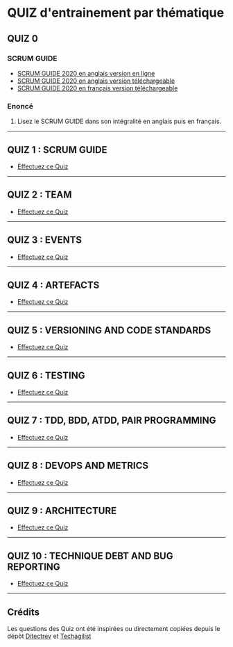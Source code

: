 # QUIZ d'entrainement par thématique

## QUIZ 0

### SCRUM GUIDE

- [SCRUM GUIDE 2020 en anglais version en ligne](https://scrumguides.org/scrum-guide.html)
- [SCRUM GUIDE 2020 en anglais version téléchargeable](https://scrumguides.org/docs/scrumguide/v2020/2020-Scrum-Guide-US.pdf)
- [SCRUM GUIDE 2020 en français version téléchargeable](https://scrumguides.org/docs/scrumguide/v2020/2020-Scrum-Guide-French.pdf)

### Enoncé

1. Lisez le SCRUM GUIDE dans son intégralité en anglais puis en français.

---

## QUIZ 1 : SCRUM GUIDE

- [Effectuez ce Quiz](https://docs.google.com/forms/d/e/1FAIpQLSf6xIGlDX0L5GJvfO1c6TCSaadmHmfAZHyN_Ha-wTmcam2iQQ/viewform)


---

## QUIZ 2 : TEAM

- [Effectuez ce Quiz](https://docs.google.com/forms/d/e/1FAIpQLSd2UtaEqdJycl0aRLVK93VQt2E2akkcmY_tv4rNZwuSi6vwTg/viewform)

---

## QUIZ 3 : EVENTS

- [Effectuez ce Quiz](https://docs.google.com/forms/d/e/1FAIpQLScYIfLT8F_LvJ1P1dRdHzDP5uK42wUmS0fBilkdOEbocn9JUg/viewform)

---

## QUIZ 4 : ARTEFACTS

- [Effectuez ce Quiz](https://docs.google.com/forms/d/e/1FAIpQLSe2ER3u5_F8Xal8V5JNc0A8-XSIUP-Du51kz5hsM6g1QfVudQ/viewform)

---

## QUIZ 5 : VERSIONING AND CODE STANDARDS

- [Effectuez ce Quiz](https://docs.google.com/forms/d/e/1FAIpQLSfZpw-ZYFd87yE9JuJE2zsA874bjpV8ZIf24D3T5MTBey7GeQ/viewform)

---

## QUIZ 6 : TESTING

- [Effectuez ce Quiz](https://docs.google.com/forms/d/e/1FAIpQLSdqUpd1nM7yCIEBvuDJszVbtNqvlsT8OJyu2uXf3TJcQOIYcQ/viewform)

---

## QUIZ 7 : TDD, BDD, ATDD, PAIR PROGRAMMING

- [Effectuez ce Quiz](https://docs.google.com/forms/d/e/1FAIpQLSe_PY6vjPyv05v9fvnGp5hf3zIdrCfjLqYm90B2ZFW_CQaWYQ/viewform)

---

## QUIZ 8 : DEVOPS AND METRICS

- [Effectuez ce Quiz](https://docs.google.com/forms/d/e/1FAIpQLSeokZkF6e5wSEuUVgZ85kUf91OT6rEgsBeLeuofz_dRGxt3HA/viewform)

---

## QUIZ 9 : ARCHITECTURE

- [Effectuez ce Quiz](https://docs.google.com/forms/d/e/1FAIpQLSe9i087ErIcTMaDLnD9ZjHT6Kc3xPdMPvxClR8O-PgUfAMPXA/viewform)

---

## QUIZ 10 : TECHNIQUE DEBT AND BUG REPORTING 

- [Effectuez ce Quiz](https://docs.google.com/forms/d/e/1FAIpQLScsTqfAK0swOg01dTtDWkScWiHjHwgPrGY7ljtHbGc_1DTGzw/viewform)

---

## Crédits

Les questions des Quiz ont été inspirées ou directement copiées depuis le dépôt [Ditectrev](https://github.com/Ditectrev/Professional-Scrum-Developer-I-PSD-I-Practice-Tests-Exams-Questions-Answers) et [Techagilist](https://www.techagilist.com/)